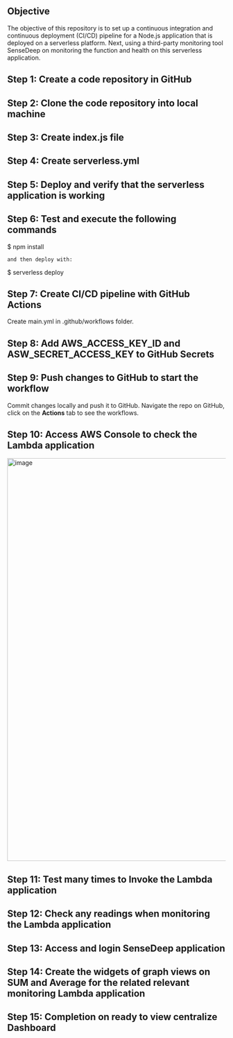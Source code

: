 ## Objective
The objective of this repository is to set up a continuous integration and continuous deployment (CI/CD) pipeline for a Node.js application that is deployed on a serverless platform. Next, using a third-party monitoring tool SenseDeep on monitoring the function and health on this serverless
application.

## Step 1: Create a code repository in GitHub
## Step 2: Clone the code repository into local machine
## Step 3: Create index.js file
## Step 4: Create serverless.yml
## Step 5: Deploy and verify that the serverless application is working
## Step 6: Test and execute the following commands
$ npm install
```
and then deploy with:
```
$ serverless deploy
## Step 7: Create CI/CD pipeline with GitHub Actions
Create main.yml in .github/workflows folder. 
## Step 8: Add AWS_ACCESS_KEY_ID and ASW_SECRET_ACCESS_KEY to GitHub Secrets
## Step 9: Push changes to GitHub to start the workflow
Commit changes locally and push it to GitHub. Navigate the repo on GitHub, click on the **Actions** tab to see the workflows.
## Step 10: Access AWS Console to check the Lambda application
<img width="929" alt="image" src="https://github.com/flowstarts2020/SaleSpheres/assets/69182919/dba74c5d-a2a1-4d9f-937a-d9bf41634116">

## Step 11: Test many times to Invoke the Lambda application
## Step 12: Check any readings when monitoring the Lambda application
## Step 13: Access and login SenseDeep application
## Step 14: Create the widgets of graph views on SUM and Average for the related relevant monitoring Lambda application
## Step 15: Completion on ready to view centralize Dashboard   
